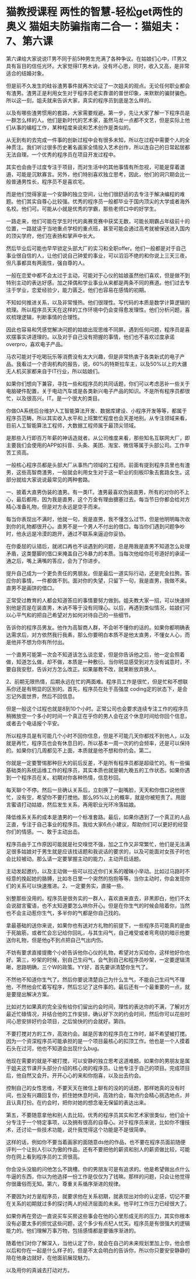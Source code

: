 # 猫教授课程 两性的智慧-轻松get两性的奥义 猫姐夫防骗指南二合一：猫姐夫：7、第六课

第六课给大家说说IT男不同于前5种男生充满了各种争议。在姑娘们心中，IT男又具有盲目的信任光环。大家觉得IT男木讷，没有坏心思，同时，收入又高，是非常适合的结婚对象。

但是前不久发生的硅谷渣男事件就再次论证了一次姐夫的观点。无论任何职业都会有渣男。渣男正是利用女生对于程序员老实靠谱的普世印象，来默默的骗财骗色。所以这一刻，姐夫就来告诉大家，真实的程序员到底是怎么样的。

以及有哪些渣男惯用的套路，大家需要规避。第一步，先让大家了解一下程序员是一群怎么样的人。他们是新时代的艺术家，虽然马龙一点都不文艺，但是实际上他们从事的编程工作，某种程度来说和艺术创作是类似的。

从无到有的去完成一件事的创新过程中会有很多未知，所以在过程中需要个人的全神贯注。我们听过很多历史著名画家全情投入艺术创作，所以连自己的日常起居都无法自理。一个优秀的程序员在项目开发过程中。

其实也会由于过度专注于项目，而对生活中的其他事情有所忽视，可能是穿着邋遢，可能是沉默寡言。另外，他们特别喜欢独立思考，因此，他们的洞穴期会比一般普通男性长，程序员不是喜欢宅。

而是他们觉得家是一个安静的独立空间，让他们很舒适的去专注于解决编程的难题。他们其实自尊心比较强。优秀的程序员一般都毕业于国内顶尖的大学或者海外名校。他们可。可能从小就是优秀的学霸，那些老师口中的好学生。

一路走来，他们可能在学生时代的奥赛竞赛中获奖无数，可能长期霸占年级前十的位置，一路就读于当地重点学校的重点班，甚至可能会通过高考就被保送进入国内的顶尖学府，他们在表扬和掌声中长大。

然后毕业后可能也早早锁定头部大厂的实习和全职offer。他们一般都是对于自己事业很自信的人，让他们说自己钟爱的事业，可以滔滔不绝的和你说上三天三夜，但凡事都具有两面性，强自尊的人。

一般在恋爱中都不会太过于主动，可能对于心仪的姑娘虽然他们喜欢，但是做不到特别主动的表达好感。加之择偶和学业事业从来都是两条不同的赛道。他们过去专注于学业，恋爱经验少，能力匮乏。他们也容易在感情的初期。

不知如何推进关系，以及非常慢热。他们很理性。写代码的本质是数学计算逻辑的梳理。所以程序员天天在这样的工作环境中仍会变得愈发理性。他们分析问题，喜欢梳理逻辑，判断事情的合理性。

因此也容易和凭感觉解决问题的姑娘出现思维不同屏。遇到任何问题，程序员是喜欢摆事实讲道理的。以及对于自己没有把握的事情，他们也不喜欢过度承诺overpro，喜欢电子产品。

马农可能对于吃喝玩乐等消费没有太大兴趣，但是非常热衷于各类新式的电子产品。我看过一个咨询机构的报告，说，60%的特斯拉车主，以及50%以上的大疆无人机买家都来自于IT行业，所以姑娘们。

如果你们想向下兼容，寻找一些和程序员的共同话题，你们可以考虑恶补一些关于电脑硬件配置，关于电动汽车或是各类新兴电子产品的知识。不是所有程序员都很忙，以及很高兴。IT。是一个很大的类目。

你做OA系统后台维护人工智能算法开发、数据库建设、小程序开发等等，都属于程序员范畴。所以其实收入水平和上班繁忙程度也会天差地别。从专注领域来看，目前人工智能算法工程师，大数据工程师属于最顶尖领域。

是那些入行即百万年薪的神话造就者。从公司维度来看，那些知名互联网大厂，即主要我们会使用的APP如抖音、头条、美团、淘宝、微信等属于头部公司。工作辛苦工资高。

一般核心程序员都是头部大厂从事热门领域的工程师。前面有提到程序员里也有渣男，这些高智商渣男，一般就会利用女生对于这一职业的刻板印象去套路女生。这部分就给大家说说最常见的两种套路。

一、披着大直男伪装的渣男。有一类IT。渣男最喜欢伪装直男，所有的对你的不上心，最后都用，因为我是直男，这个万金有理由搪塞过去。每当节日你都会给对方精心准备礼物，但是对方永远是空手而来。

每当你表现出不满时，他就一句，我是直男，我不懂怎么过节，但是他明明每次收到你的礼物都很开心。直男不是一个男人不付出的借口。每当你们遇到问题争吵时，他永远是冷漠的跑开，通过不联系来逼迫你妥协。

在你委屈的认错后，就闭口再也不谈遇到的问题，总是用我是直男不知道怎么处理矛盾，这类蹩脚的借口来掩盖自己冷暴力的本质。当每次他给你花号道好的承诺一通之后，嘴上满嘴的答应，会为了你进步。

提升自己成为一个更负责任的男朋友。但是最后一道实际行动，还是完全拉胯。答应你的事情，一件都做不到。面对你的失望，只留下一句，我是直男，我做不来。直男不是画饼的借口。

正常受过教育的人都会知道答应的事情要努力做到。姐夫教大家一招，可以快速辨别他是否是在装直男，木讷不等于没有同理心。以后，再遇到类似情况，姑娘们可以心平气和的把自己希望对方如何对待自己的一些细节。

告诉你的程序员男友。他作为高智商人群，不会听不懂你的话的。如果你都明确表达需求后，对方依然我行我素，那么你要明白本质不是他太直男，不懂女人心，而是他并不想为你有所付出。

一个直男可能第一次会不知道该怎么谈恋爱，但是你告诉他之后，他一定会照着做，知道怎么做，却不做，本质是一种敷衍。当你明显感受到对方没有诚意时，不要自我安慰，告诉对方怎么改正。如果屡教不改，就果断放弃换人。

2、前期无限热情，后期永远在忙的两面难。程序员工作是很忙，但是忙和不想联系你还是有明显的区别的。首先，程序员在处于高强度 coding定的状态下，是会忘记外面世界，然后不回信息。

但是一般这个过程也就是8到10个小时。正常公司也会要求连续专注工作的程序员稍微放空一个多小时时间一个真正在乎你的男人会在这个休息时间给你回个信息，或者去个电话报个平安。

所以程序员是有可能几个小时不回你信息，但是不可能几天你都找不到他人，以及就是再忙，程序员也会有休息日的，所以基本一周一次的约会频率，还是可以保持的。如果你们几周都见不上面，本质就是他不想和你约会。第二。

你就是一定要警惕那种巨大的前后反差，不是所有程序员都是超级忙的。有一些偏基础类的系统运维工作的程序员，其实本质也就是朝九晚五的工作状态。如果你遇到一个程序员在关。初期对你各种热情，信息秒回。

每天聊个不停。然后一旦确认关系后，立刻换了一副嘴脸，天天和你借口说他很忙，没有空，希望你不要打搅他。那么95%以上的概率，就是你被短责了。用甜言蜜语打动姑娘，然后发生关系，再用职业光环冷落姑娘。

降低维系关系的成本是渣男的一个标准套路。最后，如果你遇到了一个真正的人品正直，专注于自己事业的程序员。我给大家6点小建议，帮助你们可以更好的经营你们的情感。一、敢于主动出击。

程序员由于工作原因可能就是社交嗅觉不强，加之工作又非常繁忙，他们是无法满足很多姑娘对于男生就是应该找话题和我说话的要求的，以及可能面对女孩子时也会比较被动。那么请一定要掌握主动的能力，主动开启话题。

主动发起邀约，以及主动做一些可以拉近你们关系的暧昧小举动。比如过马路时不经意的挽起她的胳膊，比如冬日里一个突然的抱抱等等。当你主动时，你会发现你们的关系可以快速推进。2、一定要务实，直接一些。

别整那些没用的。程序员是很务实的一群人，喜欢直来直去，非黑即白，他们不太会说甜言蜜语，也不太知道要怎么哄你开心。但是在你生气的时候会陪着你，当然也不会主动惹你生气，多半你的气都是你自己找的。

拿最基础的送你来说，如果你也有送对方礼物的前提下，一些程序员可能真的是由于死脑筋，或者忙会忘记给你回礼，与其生闷气，自己难受或者弯弯绕的暗示他要送你礼物，但是他g不到点把自己气出内伤。

不妨有要求直接提撒个小娇告诉他你心仪的礼物，希望对方买给你，这样他好你也好。第三，吵架的时候，别自己生闷气，会气到自己和程序员吵架，一定要逻辑清晰，思路明确，三个W的政策。YY好，首先要讲清楚你生气了。

不然他不知道你生气了。然后你要说清楚自己为什么生气，不能自己生闷气不理他，不然他会忙着写程序，然后忘记了这件事的。最后还有一个最重要的一点，就是要提出解决方案。

比如对方如果真的完全没有给你们留出约会时间，理性的表达你的不满，了解对方最近忙碌情况，并结合他的工作安排，确认好下次的约会时间，然后你可以花些时间心思安排好约会项目，之后愉快的约会就好。第四。

不要打搅对方的工作，高效约会。越是厉害的程序员在工作时，越不希望被打搅。因为一个资深程序员可能承担的是一个项目最核心的扣顶工作。他也是一个人摸着石头在过河，他也不知道会出现什么bug。

他现在需要的就是不被打搅，可以安静的独立思考这道难题。如果你的男朋友是属于姐夫这节课开头部分介绍的核心岗的程序员。让他专注于自己的项目。完成项目后，他自然又会开。开开心心的来和你抱喜，以及出去约会。

控制自己的女性思维，不要天天在微信上聊有的没的的话题，那样她真的没有时间，也没有兴趣回复你，抓住她休息时间，高效约会，每次约会精心挑选地点，并且认真打扮。在约会时，把你对她的想念毫无保留的表达出来。

第五，不要随意拿他和别人去比较。优秀的程序员其实和艺术家很类似，他们会十分专注于一个特定事项，以及拥有很高的自尊心。对于程序员来说，比如你不懂技术，还讨论一些技术功能，说什我觉得这个功能是不是很简单。

这样的话，例如你不要当着画家的面随意ds他的作品，也不要在程序员面前随便评判一个让别人引以为傲的作品，还有不要把他的薪资和别人的薪资做比较，可能你在网上看到程序员的工资很高。

你会没头没脑的问他怎么不跳槽。你的男朋友可是有追求的。他是希望做出点什么牛逼的东西，你以为他选择一份工作是仅仅为了钱嘛。那样的问题，只会让他觉得你很庸俗而无知。第六，尊重关系循序渐进的规律。

不要因为对方是程序员，就要求他在关系初期，就表现出对你的认定感，切记不要在关系的初期就过多的探讨两人的经济层面的未来。他平时工作压力已经很大了。

如果你再在旁边一直说买车买房这些事会在他的心里形成无形的压力，其实你根本没有必要太多的担忧这些问题，这个多少有点杞人忧天。程序员是有很强大的逻辑能力的。他们理解万事万物，包括感情都是要循序渐进的。

随着他们对你了解深入，当他认定了你，就会在自己的未来规划里加上你，他会想以后和你在一起是什么样子的，但是不太会明白的告诉你，所以你只要安安静静的陪在他身边就好，在他面前展现魅力。

以及用你的真诚去打动对方。